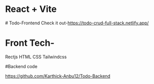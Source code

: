 # React + Vite

#   T o d o - F r o n t e n d 
 Check it out-https://todo-crud-full-stack.netlify.app/
# Front Tech-
  Rectjs
  HTML
  CSS
  Tailwindcss
  
  
 #Backend code

https://github.com/Karthick-Anbu12/Todo-Backend
